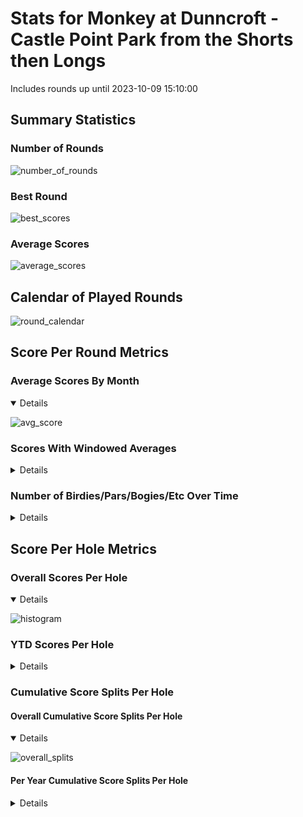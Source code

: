 # Stats for Monkey at Dunncroft - Castle Point Park from the Shorts then Longs

Includes rounds up until 2023-10-09 15:10:00

## Summary Statistics

### Number of Rounds

![number_of_rounds](img/Monkey_Dunncroft-CastlePointPark_ShortsthenLongs/number_of_rounds.png)

### Best Round

![best_scores](img/Monkey_Dunncroft-CastlePointPark_ShortsthenLongs/best_scores.png)

### Average Scores

![average_scores](img/Monkey_Dunncroft-CastlePointPark_ShortsthenLongs/average_scores.png)

## Calendar of Played Rounds

![round_calendar](img/Monkey_Dunncroft-CastlePointPark_ShortsthenLongs/round_calendar.png)

## Score Per Round Metrics

### Average Scores By Month

<details open>

![avg_score](img/Monkey_Dunncroft-CastlePointPark_ShortsthenLongs/avg_score.png)

</details>

### Scores With Windowed Averages

<details>

![score_summary](img/Monkey_Dunncroft-CastlePointPark_ShortsthenLongs/score_summary.png)

</details>

### Number of Birdies/Pars/Bogies/Etc Over Time

<details>

![score_frequency](img/Monkey_Dunncroft-CastlePointPark_ShortsthenLongs/score_frequency.png)

</details>

## Score Per Hole Metrics

### Overall Scores Per Hole

<details open>

![histogram](img/Monkey_Dunncroft-CastlePointPark_ShortsthenLongs/histogram.png)

</details>

### YTD Scores Per Hole

<details>

![histogram_ytd](img/Monkey_Dunncroft-CastlePointPark_ShortsthenLongs/histogram_ytd.png)

</details>

### Cumulative Score Splits Per Hole

#### Overall Cumulative Score Splits Per Hole

<details open>

![overall_splits](img/Monkey_Dunncroft-CastlePointPark_ShortsthenLongs/overall_splits.png)

</details>

#### Per Year Cumulative Score Splits Per Hole

<details>

![year_score_splits](img/Monkey_Dunncroft-CastlePointPark_ShortsthenLongs/year_score_splits.png)

</details>
